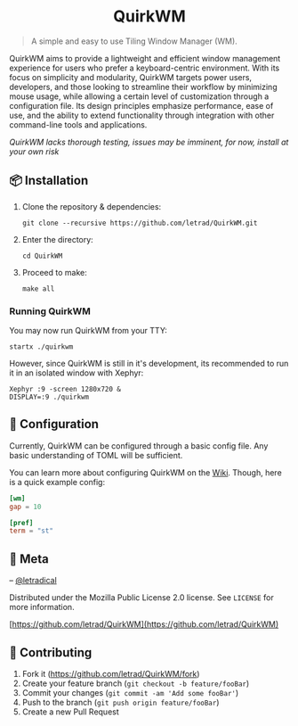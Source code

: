 <!--



## 🚀 Features

- **Tiling Window Management**: Organizes your windows into a tiling pattern, eliminating any wasted space and allowing for easy navigation.
- **Keyboard Shortcuts 🎹**: QuirkWM supports intuitive keyboard shortcuts to create, close, and navigate between windows.
- **Lightweight Design 🪶**: As a minimalistic window manager, QuirkWM is fast and efficient, perfect for those who want a responsive system without unnecessary extras.
- **Gap Control 🖼️**: Adjust the gaps between windows for a more visually appealing setup.
- **Focus Control 🔍**: Easily navigate between the windows using keyboard shortcuts to focus on different parts of your work.

## 📦 Installation
### Dependencies
Make sure you have the X11 development libraries installed on your system.
```bash
sudo apt-get install libx11-dev # Debian
sudo pacman -S libx11 # Arch Linux
... 
```
On other systems, use the corresponding package manager and package name.

### Building from Source
1. **Clone the QuirkWM repository**:
```
git clone --recursive https://github.com/letrad/QuirkWM.git
```
 *QuirkWM has dependancies so you'll need to use `--recursive` to grab all those goodies along with it.*

2. **Change into the QuirkWM directory**:
```
cd QuirkWM
```
3. **Create a build directory and navigate into it**:
```bash
mkdir build
cd build
```
4. **Configure & Compile**:
 ```bash
 cmake ..
 make
```
5. **Add QuirkWM to .xinitrc or use startx**:
```bash
startx ./QuirkWM
```
## 🎮 Usage
### Key Bindings

- **Super + T**: Open a new terminal window (kitty).
- **Super + Q**: Quit the window manager.
- **Super + Left Arrow**: Focus the previous window.
- **Super + Right Arrow**: Focus the next window.

## 🤝 Contributing
Contributions to QuirkWM are welcome! Please read the contributing guidelines and submit pull requests or open an issue.

## 📜 License
QuirkWM is open source and available under the Mozilla Public License 2.0. See the LICENSE file for details.

-->
<h1 align="center">QuirkWM</h1>  

> A simple and easy to use Tiling Window Manager (WM).

QuirkWM aims to provide a lightweight and efficient window management experience for users who prefer a keyboard-centric environment. With its focus on simplicity and modularity, QuirkWM targets power users, developers, and those looking to streamline their workflow by minimizing mouse usage, while allowing a certain level of customization through a configuration file. Its design principles emphasize performance, ease of use, and the ability to extend functionality through integration with other command-line tools and applications.

*QuirkWM lacks thorough testing, issues may be imminent, for now, install at your own risk* 

<!-- ![](header.png) -->
## 📦 Installation
1. Clone the repository & dependencies:
   ```shell
   git clone --recursive https://github.com/letrad/QuirkWM.git
   ```
2. Enter the directory:
   ```shell
   cd QuirkWM
   ```
3. Proceed to make:
   ```shell
   make all
   ```

### Running QuirkWM
You may now run QuirkWM from your TTY:
```shell
startx ./quirkwm
```
However, since QuirkWM is still in it's development, its recommended to run it in an isolated window with Xephyr:
```shell
Xephyr :9 -screen 1280x720 &
DISPLAY=:9 ./quirkwm
```

## 🧰 Configuration
Currently, QuirkWM can be configured through a basic config file. Any basic understanding of TOML will be sufficient.

You can learn more about configuring QuirkWM on the [Wiki]. Though, here is a quick example config:
```toml
[wm]
gap = 10

[pref]
term = "st"
```
## 📜 Meta

 – [@letradical](https://letrad.me)
 
Distributed under the Mozilla Public License 2.0 license. See ``LICENSE`` for more information.

[https://github.com/letrad/QuirkWM](https://github.com/letrad/QuirkWM)

## 🤝 Contributing

1. Fork it (<https://github.com/letrad/QuirkWM/fork>)
2. Create your feature branch (`git checkout -b feature/fooBar`)
3. Commit your changes (`git commit -am 'Add some fooBar'`)
4. Push to the branch (`git push origin feature/fooBar`)
5. Create a new Pull Request

[wiki]: https://github.com/letrad/QuirkWM/wiki
